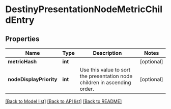 # DestinyPresentationNodeMetricChildEntry

## Properties
Name | Type | Description | Notes
------------ | ------------- | ------------- | -------------
**metricHash** | **int** |  | [optional] 
**nodeDisplayPriority** | **int** | Use this value to sort the presentation node children in ascending order. | [optional] 

[[Back to Model list]](../README.md#documentation-for-models) [[Back to API list]](../README.md#documentation-for-api-endpoints) [[Back to README]](../README.md)



